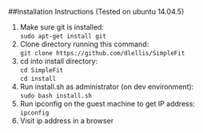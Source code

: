 <!-- #137.48.184.200
https://www.digitalocean.com/community/tutorials/how-to-serve-django-applications-with-apache-and-mod_wsgi-on-ubuntu-14-04 -->

##Installation Instructions
(Tested on ubuntu 14.04.5)

1. Make sure git is installed:<br>
`sudo apt-get install git`
2. Clone directory running this command:<br>
`git clone https://github.com/dlellis/SimpleFit`
3. cd into install directory:<br>
`cd SimpleFit`<br>
`cd install`
4. Run install.sh as administrator (on dev environment):<br>
`sudo bash install.sh`
5. Run ipconfig on the guest machine to get IP address: <br>
`ipconfig`
6. Visit ip address in a browser